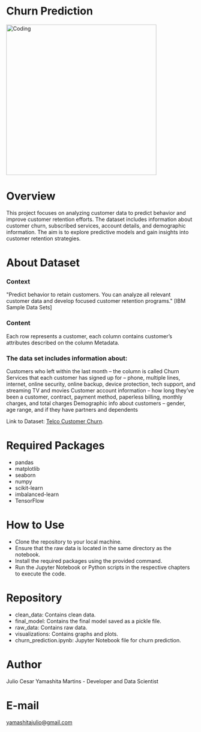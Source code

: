 # Churn Prediction

<img align="center" alt="Coding" width="400" src="https://sm.ign.com/t/ign_br/screenshot/default/planeta-dos-macacos_skg7.960.jpg">

# Overview
This project focuses on analyzing customer data to predict behavior and improve customer retention efforts. The dataset includes information about customer churn, subscribed services, account details, and demographic information. The aim is to explore predictive models and gain insights into customer retention strategies.

# About Dataset

### Context
"Predict behavior to retain customers. You can analyze all relevant customer data and develop focused customer retention programs." [IBM Sample Data Sets]

### Content
Each row represents a customer, each column contains customer’s attributes described on the column Metadata.

### The data set includes information about:
Customers who left within the last month – the column is called Churn
Services that each customer has signed up for – phone, multiple lines, internet, online security, online backup, device protection, tech support, and streaming TV and movies
Customer account information – how long they’ve been a customer, contract, payment method, paperless billing, monthly charges, and total charges
Demographic info about customers – gender, age range, and if they have partners and dependents

Link to Dataset: [Telco Customer Churn](https://www.kaggle.com/datasets/blastchar/telco-customer-churn).

# Required Packages
- pandas
- matplotlib
- seaborn
- numpy
- scikit-learn 
- imbalanced-learn
- TensorFlow

# How to Use
- Clone the repository to your local machine.
- Ensure that the raw data is located in the same directory as the notebook.
- Install the required packages using the provided command.
- Run the Jupyter Notebook or Python scripts in the respective chapters to execute the code.

# Repository
- clean_data: Contains clean data.
- final_model: Contains the final model saved as a pickle file.
- raw_data: Contains raw data.
- visualizations: Contains graphs and plots.
- churn_prediction.ipynb: Jupyter Notebook file for churn prediction.

# Author
Julio Cesar Yamashita Martins - Developer and Data Scientist

# E-mail
yamashitajulio@gmail.com
